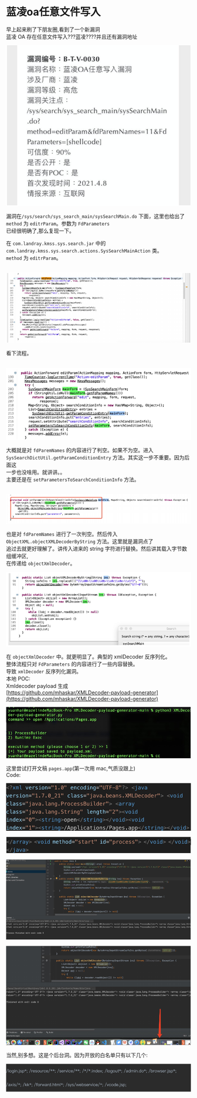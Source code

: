 # 蓝凌oa任意文件写入
早上起来刷了下朋友圈,看到了一个新漏洞  
蓝凌 OA 存在任意文件写入???蓝凌????并且还有漏洞地址

![](%E8%93%9D%E5%87%8Coa%E4%BB%BB%E6%84%8F%E6%96%87%E4%BB%B6%E5%86%99%E5%85%A5/image.png)

漏洞在`/sys/search/sys_search_main/sysSearchMain.do` 下面，这里也给出了 `method` 为 `editrParam`。参数为 `FdParameters`  
已经很明确了,那么复现一下。

在 `com.landray.kmss.sys.search.jar` 中的`com.landray.kmss.sys.search.actions.SysSearchMainAction` 类。  
`method` 为 `editrParam`。  
 

![](%E8%93%9D%E5%87%8Coa%E4%BB%BB%E6%84%8F%E6%96%87%E4%BB%B6%E5%86%99%E5%85%A5/1_image.png)

看下流程。  
 

![](%E8%93%9D%E5%87%8Coa%E4%BB%BB%E6%84%8F%E6%96%87%E4%BB%B6%E5%86%99%E5%85%A5/2_image.png)

大概就是对 `fdParemNames` 的内容进行了判空。如果不为空。进入  
`SysSearchDictUtil.getParamConditionEntry` 方法。其实这一步不重要。因为后面这  
一步也没啥用。就讲讲。。  
主要还是在 `setParametersToSearchConditionInfo` 方法。  
 

![](%E8%93%9D%E5%87%8Coa%E4%BB%BB%E6%84%8F%E6%96%87%E4%BB%B6%E5%86%99%E5%85%A5/3_image.png)

也是对 `fdParemNames` 进行了一次判空。然后传入  
`ObjectXML.objectXMLDecoderByString` 方法。这里就是漏洞点了  
追过去就更好理解了。讲传入进来的 string 字符进行替换。然后讲其载入字节数组缓冲区,  
在传递给 `objectXmlDecoder`。

![](%E8%93%9D%E5%87%8Coa%E4%BB%BB%E6%84%8F%E6%96%87%E4%BB%B6%E5%86%99%E5%85%A5/4_image.png)

在 `objectXmlDecoder` 中。就更明显了。典型的 xmlDecoder 反序列化。  
整体流程只对 `FdParameters` 的内容进行了一些内容替换。  
导致 `xmlDecoder` 反序列化漏洞。  
本地 POC:  
Xmldecoder payload 生成  
[https://github.com/mhaskar/XMLDecoder-payload-generator](https://github.com/mhaskar/XMLDecoder-payload-generator)

![](%E8%93%9D%E5%87%8Coa%E4%BB%BB%E6%84%8F%E6%96%87%E4%BB%B6%E5%86%99%E5%85%A5/5_image.png)

这里尝试打开文稿 `pages.app`(第一次用 mac,气质没跟上)  
Code:

![](%E8%93%9D%E5%87%8Coa%E4%BB%BB%E6%84%8F%E6%96%87%E4%BB%B6%E5%86%99%E5%85%A5/6_image.png)

![](%E8%93%9D%E5%87%8Coa%E4%BB%BB%E6%84%8F%E6%96%87%E4%BB%B6%E5%86%99%E5%85%A5/7_image.png)

![](%E8%93%9D%E5%87%8Coa%E4%BB%BB%E6%84%8F%E6%96%87%E4%BB%B6%E5%86%99%E5%85%A5/8_image.png)

![](%E8%93%9D%E5%87%8Coa%E4%BB%BB%E6%84%8F%E6%96%87%E4%BB%B6%E5%86%99%E5%85%A5/9_image.png)

当然,别多想。这是个后台洞。因为开放的白名单只有以下几个:

![](%E8%93%9D%E5%87%8Coa%E4%BB%BB%E6%84%8F%E6%96%87%E4%BB%B6%E5%86%99%E5%85%A5/10_image.png)